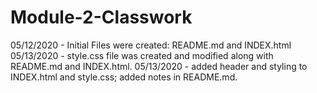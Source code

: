 # Module-2-Classwork

05/12/2020 - Initial Files were created: README.md and INDEX.html
05/13/2020 - style.css file was created and modified along with README.md and INDEX.html.
05/13/2020 - added header and styling to INDEX.html and style.css; added notes in README.md.